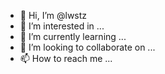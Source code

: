 - 👋 Hi, I’m @lwstz
- 👀 I’m interested in ...
- 🌱 I’m currently learning ...
- 💞️ I’m looking to collaborate on ...
- 📫 How to reach me ...

<!---
lwstz/lwstz is a ✨ special ✨ repository because its `README.md` (this file) appears on your GitHub profile.
You can click the Preview link to take a look at your changes.
--->
